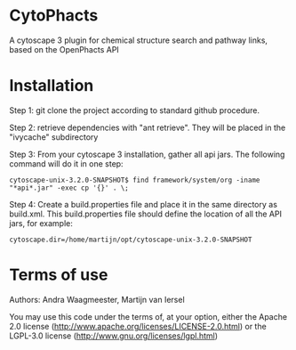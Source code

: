 CytoPhacts
=================

A cytoscape 3 plugin for chemical structure search and pathway links, 
based on the OpenPhacts API

Installation
=================

Step 1:
	git clone the project according to standard github procedure.
	
	
Step 2:
	retrieve dependencies with "ant retrieve". They will be placed in
	the "ivycache" subdirectory
	
Step 3: 
	From your cytoscape 3 installation, gather all api jars. 
	The following command will do it in one step:
	
	cytoscape-unix-3.2.0-SNAPSHOT$ find framework/system/org -iname "*api*.jar" -exec cp '{}' . \;
	
Step 4:
	Create a build.properties file and place it in the same directory as build.xml.
	This build.properties file should define the location of all the API jars, for example:
	
	cytoscape.dir=/home/martijn/opt/cytoscape-unix-3.2.0-SNAPSHOT


Terms of use
============

Authors: Andra Waagmeester, Martijn van Iersel

You may use this code under the terms of, at your option, either the 
Apache 2.0 license (http://www.apache.org/licenses/LICENSE-2.0.html)
or the LGPL-3.0 license (http://www.gnu.org/licenses/lgpl.html)